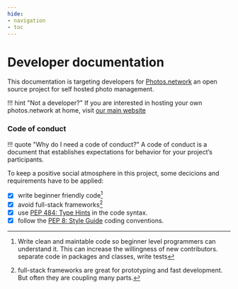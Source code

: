 ```yaml
---
hide:
- navigation
- toc
---
```

# Developer documentation

This documentation is targeting developers for [Photos.network](https://photos.network) an open source project for self hosted photo management.

!!! hint "Not a developer?"
    If you are interested in hosting your own photos.network at home, visit [our main website](https://photos.network)


### Code of conduct

!!! quote "Why do I need a code of conduct?"
    A code of conduct is a document that establishes expectations for behavior for your project’s participants.

To keep a positive social atmosphere in this project, some decicions and requirements have to be applied:

- [x] write beginner friendly code[^1]
- [x] avoid full-stack frameworks[^2]
- [x] use [PEP 484: Type Hints](https://www.python.org/dev/peps/pep-0484/) in the code syntax.
- [x] follow the [PEP 8: Style Guide](https://www.python.org/dev/peps/pep-0008/) coding conventions.

[^1]: Write clean and maintable code so beginner level programmers can understand it. This can increase the willingness of new contributors.
separate code in packages and classes, write tests
[^2]: full-stack frameworks are great for prototyping and fast development. But often they are coupling many parts.
